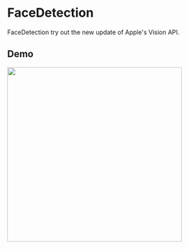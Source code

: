 # FaceDetection

FaceDetection try out the new update of Apple's Vision API.

## Demo

<img src="./Demo/demo.gif" width="400">

